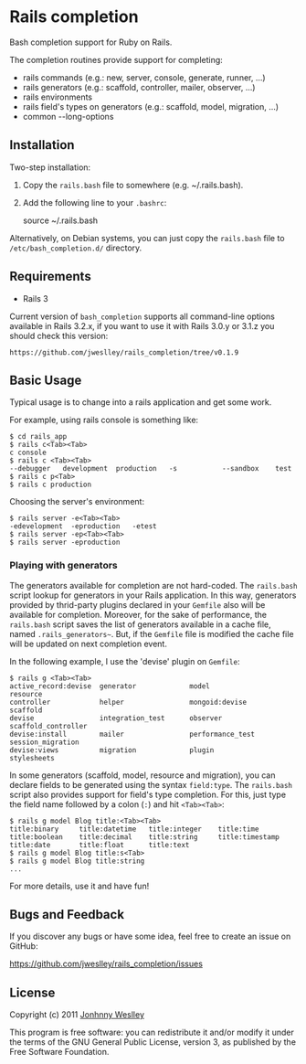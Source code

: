 # Rails completion

Bash completion support for Ruby on Rails.

The completion routines provide support for completing:

* rails commands (e.g.: new, server, console, generate, runner, ...)
* rails generators (e.g.: scaffold, controller, mailer, observer, ...)
* rails environments
* rails field's types on generators (e.g.: scaffold, model, migration, ...)
* common --long-options

## Installation

Two-step installation:

  1. Copy the `rails.bash` file to somewhere (e.g. ~/.rails.bash).
  2. Add the following line to your `.bashrc`:

        source ~/.rails.bash

Alternatively, on Debian systems, you can just copy the `rails.bash` file to `/etc/bash_completion.d/` directory.

## Requirements

  * Rails 3

Current version of `bash_completion` supports all command-line options available in Rails 3.2.x, if you want to use it with Rails 3.0.y or 3.1.z you should check this version:

    https://github.com/jweslley/rails_completion/tree/v0.1.9

## Basic Usage

Typical usage is to change into a rails application and get some work.

For example, using rails console is something like:

    $ cd rails_app
    $ rails c<Tab><Tab>
    c console
    $ rails c <Tab><Tab>
    --debugger   development  production   -s           --sandbox    test
    $ rails c p<Tab>
    $ rails c production

Choosing the server's environment:

    $ rails server -e<Tab><Tab>
    -edevelopment  -eproduction   -etest
    $ rails server -ep<Tab><Tab>
    $ rails server -eproduction


### Playing with generators

The generators available for completion are not hard-coded. The `rails.bash` script lookup for generators in your Rails application. In this way, generators provided by thrid-party plugins declared in your `Gemfile` also will be available for completion. Moreover, for the sake of performance, the `rails.bash` script saves the list of generators available in a cache file, named `.rails_generators~`. But, if the `Gemfile` file is modified the cache file will be updated on next completion event.

In the following example, I use the 'devise' plugin on `Gemfile`:

    $ rails g <Tab><Tab>
    active_record:devise  generator             model                 resource
    controller            helper                mongoid:devise        scaffold
    devise                integration_test      observer              scaffold_controller
    devise:install        mailer                performance_test      session_migration
    devise:views          migration             plugin                stylesheets

In some generators (scaffold, model, resource and migration), you can declare fields to be generated using the syntax `field:type`. The `rails.bash` script also provides support for field's type completion. For this, just type the field name followed by a colon (`:`) and hit `<Tab><Tab>`:

    $ rails g model Blog title:<Tab><Tab>
    title:binary     title:datetime   title:integer    title:time
    title:boolean    title:decimal    title:string     title:timestamp
    title:date       title:float      title:text
    $ rails g model Blog title:s<Tab>
    $ rails g model Blog title:string
    ...

For more details, use it and have fun!


## Bugs and Feedback

If you discover any bugs or have some idea, feel free to create an issue on GitHub:

<https://github.com/jweslley/rails_completion/issues>


## License

Copyright (c) 2011 [Jonhnny Weslley](<http://www.jonhnnyweslley.net>)

This program is free software: you can redistribute it and/or modify it under the terms of the GNU General Public License, version 3, as published by the Free Software Foundation.
